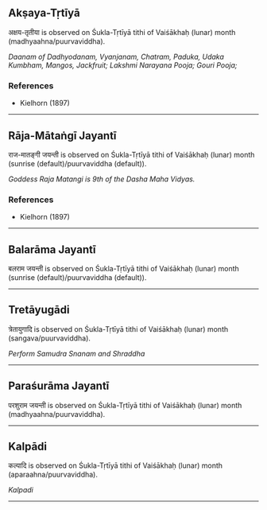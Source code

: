 ## Akṣaya-Tṛtīyā
अक्षय-तृतीया is observed on Śukla-Tṛtīyā tithi of Vaiśākhaḥ (lunar) month (madhyaahna/puurvaviddha).

_Daanam of Dadhyodanam, Vyanjanam, Chatram, Paduka, Udaka Kumbham, Mangos, Jackfruit; Lakshmi Narayana Pooja; Gouri Pooja;_
### References
* Kielhorn (1897)


---
## Rāja-Mātaṅgī Jayantī
राज-मातङ्गी जयन्ती is observed on Śukla-Tṛtīyā tithi of Vaiśākhaḥ (lunar) month (sunrise (default)/puurvaviddha (default)).

_Goddess Raja Matangi is 9th of the Dasha Maha Vidyas._
### References
* Kielhorn (1897)


---
## Balarāma Jayantī
बलराम जयन्ती is observed on Śukla-Tṛtīyā tithi of Vaiśākhaḥ (lunar) month (sunrise (default)/puurvaviddha (default)).



---
## Tretāyugādi
त्रेतायुगादि is observed on Śukla-Tṛtīyā tithi of Vaiśākhaḥ (lunar) month (sangava/puurvaviddha).

_Perform Samudra Snanam and Shraddha_

---
## Paraśurāma Jayantī
परशुराम जयन्ती is observed on Śukla-Tṛtīyā tithi of Vaiśākhaḥ (lunar) month (madhyaahna/puurvaviddha).



---
## Kalpādi
कल्पादि is observed on Śukla-Tṛtīyā tithi of Vaiśākhaḥ (lunar) month (aparaahna/puurvaviddha).

_Kalpadi_

---
